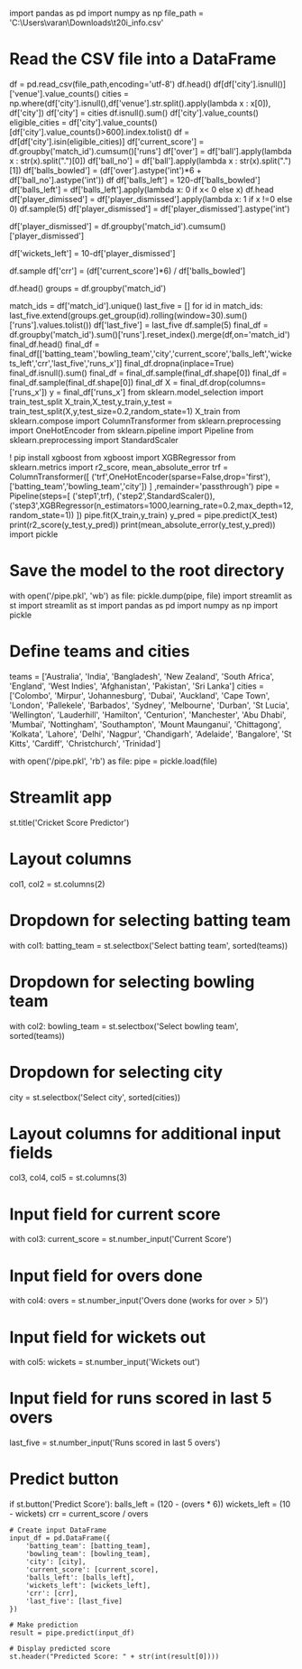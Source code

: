 import pandas as pd
import numpy as np
file_path = 'C:\Users\varan\Downloads\t20i_info.csv'

# Read the CSV file into a DataFrame
df = pd.read_csv(file_path,encoding='utf-8')
df.head()
df[df['city'].isnull()]['venue'].value_counts()
cities = np.where(df['city'].isnull(),df['venue'].str.split().apply(lambda x : x[0]), df['city'])
df['city'] = cities
df.isnull().sum()
df['city'].value_counts()
eligible_cities = df['city'].value_counts()[df['city'].value_counts()>600].index.tolist()
df = df[df['city'].isin(eligible_cities)]
df['current_score'] = df.groupby('match_id').cumsum()['runs']
df['over'] = df['ball'].apply(lambda x : str(x).split(".")[0])
df['ball_no'] = df['ball'].apply(lambda x : str(x).split(".")[1])
df['balls_bowled'] = (df['over'].astype('int')*6 + df['ball_no'].astype('int'))
df
df['balls_left'] = 120-df['balls_bowled']
df['balls_left'] = df['balls_left'].apply(lambda x: 0 if x< 0 else x)
df.head
df['player_dimissed'] = df['player_dismissed'].apply(lambda x: 1 if x !=0 else 0)
df.sample(5)
df['player_dismissed'] = df['player_dismissed'].astype('int')

df['player_dismissed'] = df.groupby('match_id').cumsum()['player_dismissed']

df['wickets_left'] = 10-df['player_dismissed']

df.sample
df['crr'] = (df['current_score']*6) / df['balls_bowled']

df.head()
groups = df.groupby('match_id')

match_ids = df['match_id'].unique()
last_five = []
for id in match_ids:
  last_five.extend(groups.get_group(id).rolling(window=30).sum()['runs'].values.tolist())
  df['last_five'] = last_five
df.sample(5)
final_df = df.groupby('match_id').sum()['runs'].reset_index().merge(df,on='match_id')
final_df.head()
final_df = final_df[['batting_team','bowling_team','city','current_score','balls_left','wickets_left','crr','last_five','runs_x']]
final_df.dropna(inplace=True)
final_df.isnull().sum()
final_df = final_df.sample(final_df.shape[0])
final_df = final_df.sample(final_df.shape[0])
final_df
X = final_df.drop(columns=['runs_x'])
y = final_df['runs_x']
from sklearn.model_selection import train_test_split
X_train,X_test,y_train,y_test = train_test_split(X,y,test_size=0.2,random_state=1)
X_train
from sklearn.compose import ColumnTransformer
from sklearn.preprocessing import OneHotEncoder
from sklearn.pipeline import Pipeline
from sklearn.preprocessing import StandardScaler

! pip install xgboost
from xgboost import XGBRegressor
from sklearn.metrics import r2_score, mean_absolute_error
trf = ColumnTransformer([
    ('trf',OneHotEncoder(sparse=False,drop='first'),['batting_team','bowling_team','city'])
]
,remainder='passthrough')
pipe = Pipeline(steps=[
    ('step1',trf),
    ('step2',StandardScaler()),
    ('step3',XGBRegressor(n_estimators=1000,learning_rate=0.2,max_depth=12,random_state=1))
])
pipe.fit(X_train,y_train)
y_pred = pipe.predict(X_test)
print(r2_score(y_test,y_pred))
print(mean_absolute_error(y_test,y_pred))
import pickle

# Save the model to the root directory
with open('/pipe.pkl', 'wb') as file:
    pickle.dump(pipe, file)
    import streamlit as st
import streamlit as st
import pandas as pd
import numpy as np
import pickle

# Define teams and cities
teams = ['Australia', 'India', 'Bangladesh', 'New Zealand', 'South Africa', 'England', 'West Indies', 'Afghanistan', 'Pakistan', 'Sri Lanka']
cities = ['Colombo', 'Mirpur', 'Johannesburg', 'Dubai', 'Auckland', 'Cape Town', 'London', 'Pallekele', 'Barbados', 'Sydney', 'Melbourne', 'Durban', 'St Lucia', 'Wellington', 'Lauderhill', 'Hamilton', 'Centurion', 'Manchester', 'Abu Dhabi', 'Mumbai', 'Nottingham', 'Southampton', 'Mount Maunganui', 'Chittagong', 'Kolkata', 'Lahore', 'Delhi', 'Nagpur', 'Chandigarh', 'Adelaide', 'Bangalore', 'St Kitts', 'Cardiff', 'Christchurch', 'Trinidad']

with open('/pipe.pkl', 'rb') as file:
    pipe = pickle.load(file)

# Streamlit app
st.title('Cricket Score Predictor')

# Layout columns
col1, col2 = st.columns(2)

# Dropdown for selecting batting team
with col1:
    batting_team = st.selectbox('Select batting team', sorted(teams))

# Dropdown for selecting bowling team
with col2:
    bowling_team = st.selectbox('Select bowling team', sorted(teams))

# Dropdown for selecting city
city = st.selectbox('Select city', sorted(cities))

# Layout columns for additional input fields
col3, col4, col5 = st.columns(3)

# Input field for current score
with col3:
    current_score = st.number_input('Current Score')

# Input field for overs done
with col4:
    overs = st.number_input('Overs done (works for over > 5)')

# Input field for wickets out
with col5:
    wickets = st.number_input('Wickets out')

# Input field for runs scored in last 5 overs
last_five = st.number_input('Runs scored in last 5 overs')

# Predict button
if st.button('Predict Score'):
    balls_left = (120 - (overs * 6))
    wickets_left = (10 - wickets)
    crr = current_score / overs

    # Create input DataFrame
    input_df = pd.DataFrame({
        'batting_team': [batting_team],
        'bowling_team': [bowling_team],
        'city': [city],
        'current_score': [current_score],
        'balls_left': [balls_left],
        'wickets_left': [wickets_left],
        'crr': [crr],
        'last_five': [last_five]
    })

    # Make prediction
    result = pipe.predict(input_df)

    # Display predicted score
    st.header("Predicted Score: " + str(int(result[0])))
